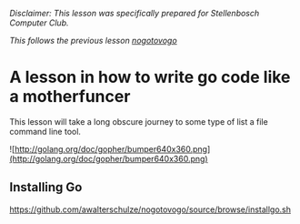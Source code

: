 _Disclaimer: This lesson was specifically prepared for Stellenbosch Computer Club._

_This follows the previous lesson [nogotovogo](https://https://github.com/awalterschulze/nogotovogo)_

# A lesson in how to write go code like a motherfuncer #

This lesson will take a long obscure journey to some type of list a file command line tool.

![http://golang.org/doc/gopher/bumper640x360.png](http://golang.org/doc/gopher/bumper640x360.png)

## Installing Go ##

https://github.com/awalterschulze/nogotovogo/source/browse/installgo.sh